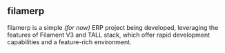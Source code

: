 ## filamerp

filamerp is a simple _(for now)_ ERP project being developed, leveraging the features of Filament V3 and TALL stack, which offer rapid development capabilities and a feature-rich environment.